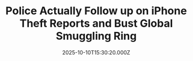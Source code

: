 ---
title: "Police Actually Follow up on iPhone Theft Reports and Bust Global Smuggling Ring"
date: 2025-10-10T15:30:20.000Z
category: Human Kindness
externalLink: "https://www.goodnewsnetwork.org/police-actually-follow-up-on-iphone-theft-reports-and-bust-global-smuggling-ring/"
image: ""
excerpt: "In the rare occurrence that police actually looked into the case of a woman who had her phone stolen in London, it turned into the crumbs on a bread crumb trail which led to a huge organized crime effort. The sirens quiet now, and the London Met. Area Police report that approximately 40% of all […] The post Police Actually…"
---